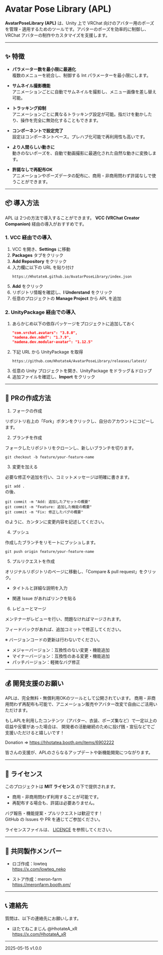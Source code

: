 # Avatar Pose Library (APL)

**AvatarPoseLibrary (APL)** は、Unity 上で VRChat 向けのアバター用のポーズを管理・適用するためのツールです。アバターのポーズを効率的に制御し、VRChat アバターの制作やカスタマイズを支援します。

---

## ✨ 特徴

- **パラメーター数を最小限に最適化**  
  複数のメニューを統合し、制御する Int パラメーターを最小限にします。

- **サムネイル撮影機能**  
  アニメーションごとに自動でサムネイルを撮影し、メニュー画像を差し替え可能。

- **トラッキング抑制**  
  アニメーションごとに異なるトラッキング設定が可能。指だけを動かしたり、操作を完全に無効化することもできます。

- **コンポーネントで設定完了**  
  設定はコンポーネントベース。プレハブ化可能で再利用性も高いです。

- **より人間らしい動きに**  
  動きのないポーズを、自動で動画撮影に最適化された自然な動きに変換します。

- **許諾なしで再配布OK**  
  アニメーションやポーズデータの配布に、商用・非商用問わず許諾なしで使うことができます。

---

## 📦 導入方法

APL は 2つの方法で導入することができます。
**VCC (VRChat Creator Companion)** 経由の導入がおすすめです。  

### 1. VCC 経由での導入

1. VCC を開き、**Settings** に移動  
2. **Packages** タブをクリック  
3. **Add Repository** をクリック  
4. 入力欄に以下の URL を貼り付け  
   ```text
   https://HhotateA.github.io/AvatarPoseLibrary/index.json
   ```  
5. **Add** をクリック  
6. リポジトリ情報を確認し、**I Understand** をクリック  
7. 任意のプロジェクトの **Manage Project** から APL を追加

### 2. UnityPackage 経由での導入

1. あらかじめ以下の依存パッケージをプロジェクトに追加しておく  
   ```json
   "com.vrchat.avatars": "3.8.0",
   "nadena.dev.ndmf": "1.7.9",
   "nadena.dev.modular-avatar": "1.12.5"
   ```
2. 下記 URL から UnityPackage を取得  
   ```text
   https://github.com/HhotateA/AvatarPoseLibrary/releases/latest/
   ```
3. 任意の Unity プロジェクトを開き、UnityPackage をドラッグ＆ドロップ  
4. 追加ファイルを確認し、**Import** をクリック

---

## 🤝 PRの作成方法

1. フォークの作成

リポジトリ右上の「Fork」ボタンをクリックし、自分のアカウントにコピーします。

2. ブランチを作成

フォークしたリポジトリをクローンし、新しいブランチを切ります。

```git checkout -b feature/your-feature-name```

3. 変更を加える

必要な修正や追加を行い、コミットメッセージは明確に書きます。

```git add .```  
の後、

```
git commit -m "Add: 追加したアセットの概要"  
git commit -m "Feature: 追加した機能の概要"  
git commit -m "Fix: 修正したバグの概要"  
```  

のように、カンタンに変更内容を記述してください。

4. プッシュ

作成したブランチをリモートにプッシュします。

```git push origin feature/your-feature-name```

5. プルリクエストを作成

オリジナルリポジトリのページに移動し、「Compare & pull request」をクリック。

- タイトルと詳細な説明を入力

- 関連 Issue があればリンクを貼る

6. レビューとマージ

メンテナーがレビューを行い、問題なければマージされます。

フィードバックがあれば、追加コミットで修正してください。

※ バージョンコードの更新は行わないでください。  

- メジャーバージョン：互換性のない変更・機能追加  
- マイナーバージョン：互換性のある変更・機能追加  
- パッチバージョン：軽微なバグ修正  

---

## 💰 開発支援のお願い

APLは、完全無料・無償利用OKのツールとして公開されています。 商用・非商用問わず再配布も可能で、アニメーション販売やアバター改変で自由にご活用いただけます。

もしAPLを利用したコンテンツ（アバター、衣装、ポーズ集など）で一定以上の収益や反響があった場合は、 開発者の活動継続のために投げ銭・宣伝などでご支援いただけると嬉しいです！

Donation => https://hhotatea.booth.pm/items/6902222

皆さんの支援が、APLのさらなるアップデートや新機能開発につながります。

---

## 📄 ライセンス

このプロジェクトは **MIT ライセンス** の下で提供されます。

- 商用・非商用問わず利用することが可能です。
- 再配布する場合も、許諾は必要ありません。

バグ報告・機能提案・プルリクエストは歓迎です！  
GitHub の Issues や PR を通じてご参加ください。

ライセンスファイルは、 [LICENCE](https://github.com/HhotateA/AvatarPoseLibrary/blob/main/Packages/com.hhotatea.avatar-pose-library/LICENCE) を参照してください。

---

## 👯 共同製作メンバー

- ロゴ作成：lowteq  
https://x.com/lowteq_neko

- ストア作成：meron-farm  
https://meronfarm.booth.pm/

---

## 📞 連絡先

質問は、以下の連絡先にお願いします。

- ほたてねこまじん @HhotateA_xR  
https://x.com/HhotateA_xR

---

2025-05-15 v1.0.0